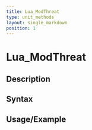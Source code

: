 ```yaml
---
title: Lua_ModThreat
type: unit_methods
layout: single_markdown
position: 1
---
```


# Lua_ModThreat

## Description

## Syntax

## Usage/Example


